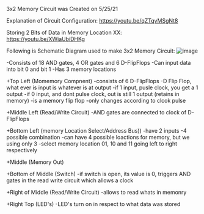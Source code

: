 3x2 Memory Circuit was Created on 5/25/21

Explanation of Circuit Configuration: https://youtu.be/qZTqvMSgNt8

Storing 2 Bits of Data in Memory Location XX: https://youtu.be/XWjaUbiDHKg

Following is Schematic Diagram used to make 3x2 Memory Circuit:
![image](https://github.com/1Hamza-Hashmi1/3x2-Memory-Circuit/assets/146145658/2d894e65-2eb3-4558-b38f-dd59e1008fdc)

-Consists of 18 AND gates, 4 OR gates and 6 D-FlipFlops
-Can input data into bit 0 and bit 1
-Has 3 memory locations

+Top Left (Momemory Compnent)
-consists of 6 D-FlipFlops
-D Flip Flop, what ever is input is whatever is at output
  -if 1 input, pusle clock, you get a 1 output
  -if 0 input, and dont pulse clock, out is still 1 output (retains in memory)
  -is a memory flip flop
  -only changes according to clcok pulse

+Middle Left (Read/Write Circuit)
-AND gates are connected to clock of D-FlipFlops

+Bottom Left (memory Location Select/Address Bus))
  -have 2 inputs
  -4 possible combination
  -can have 4 possible loactions for memory, but we using only 3
  -select memory location 01, 10 and 11 going left to right respectively

+Middle (Memory Out)

+Bottom of Middle (Switch)
  -if switch is open, its value is 0, triggers AND gates in the read write circuit which allows a clock

+Right of Middle (Read/Write Circuit)
-allows to read whats in memonry

+Right Top (LED's)
-LED's turn on in respect to what data was stored 
